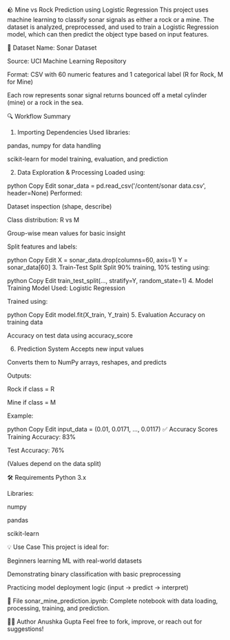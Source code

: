 🪨 Mine vs Rock Prediction using Logistic Regression
This project uses machine learning to classify sonar signals as either a rock or a mine. The dataset is analyzed, preprocessed, and used to train a Logistic Regression model, which can then predict the object type based on input features.

📂 Dataset
Name: Sonar Dataset

Source: UCI Machine Learning Repository

Format: CSV with 60 numeric features and 1 categorical label (R for Rock, M for Mine)

Each row represents sonar signal returns bounced off a metal cylinder (mine) or a rock in the sea.

🔍 Workflow Summary
1. Importing Dependencies
Used libraries:

pandas, numpy for data handling

scikit-learn for model training, evaluation, and prediction

2. Data Exploration & Processing
Loaded using:

python
Copy
Edit
sonar_data = pd.read_csv('/content/sonar data.csv', header=None)
Performed:

Dataset inspection (shape, describe)

Class distribution: R vs M

Group-wise mean values for basic insight

Split features and labels:

python
Copy
Edit
X = sonar_data.drop(columns=60, axis=1)
Y = sonar_data[60]
3. Train-Test Split
Split 90% training, 10% testing using:

python
Copy
Edit
train_test_split(..., stratify=Y, random_state=1)
4. Model Training
Model Used: Logistic Regression

Trained using:

python
Copy
Edit
model.fit(X_train, Y_train)
5. Evaluation
Accuracy on training data

Accuracy on test data using accuracy_score

6. Prediction System
Accepts new input values

Converts them to NumPy arrays, reshapes, and predicts

Outputs:

Rock if class = R

Mine if class = M

Example:

python
Copy
Edit
input_data = (0.01, 0.0171, ..., 0.0117)
✅ Accuracy Scores
Training Accuracy: 83%

Test Accuracy: 76%

(Values depend on the data split)

🛠 Requirements
Python 3.x

Libraries:

numpy

pandas

scikit-learn

💡 Use Case
This project is ideal for:

Beginners learning ML with real-world datasets

Demonstrating binary classification with basic preprocessing

Practicing model deployment logic (input → predict → interpret)

📁 File
sonar_mine_prediction.ipynb: Complete notebook with data loading, processing, training, and prediction.

🙋‍♀️ Author
Anushka Gupta
Feel free to fork, improve, or reach out for suggestions!
